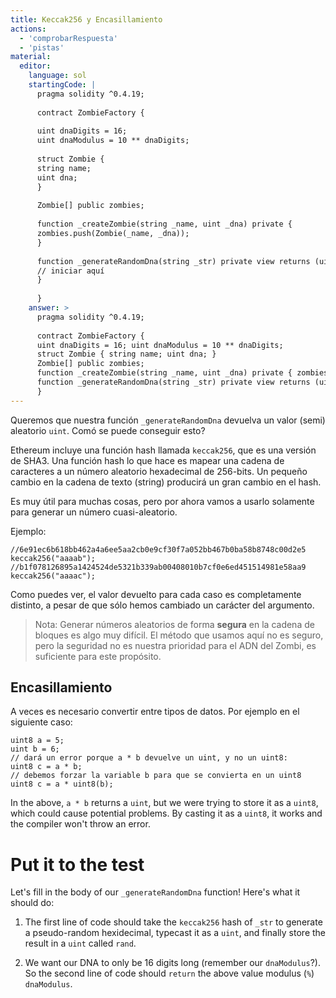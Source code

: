 ```yaml
---
title: Keccak256 y Encasillamiento
actions:
  - 'comprobarRespuesta'
  - 'pistas'
material:
  editor:
    language: sol
    startingCode: |
      pragma solidity ^0.4.19;
      
      contract ZombieFactory {
      
      uint dnaDigits = 16;
      uint dnaModulus = 10 ** dnaDigits;
      
      struct Zombie {
      string name;
      uint dna;
      }
      
      Zombie[] public zombies;
      
      function _createZombie(string _name, uint _dna) private {
      zombies.push(Zombie(_name, _dna));
      }
      
      function _generateRandomDna(string _str) private view returns (uint) {
      // iniciar aquí
      }
      
      }
    answer: >
      pragma solidity ^0.4.19;
      
      contract ZombieFactory {
      uint dnaDigits = 16; uint dnaModulus = 10 ** dnaDigits;
      struct Zombie { string name; uint dna; }
      Zombie[] public zombies;
      function _createZombie(string _name, uint _dna) private { zombies.push(Zombie(_name, _dna)); }
      function _generateRandomDna(string _str) private view returns (uint) { uint rand = uint(keccak256(_str)); return rand % dnaModulus; }
      }
---
```

Queremos que nuestra función `_generateRandomDna` devuelva un valor (semi) aleatorio `uint`. Comó se puede conseguir esto?

Ethereum incluye una función hash llamada `keccak256`, que es una versión de SHA3. Una función hash lo que hace es mapear una cadena de caracteres a un número aleatorio hexadecimal de 256-bits. Un pequeño cambio en la cadena de texto (string) producirá un gran cambio en el hash.

Es muy útil para muchas cosas, pero por ahora vamos a usarlo solamente para generar un número cuasi-aleatorio.

Ejemplo:

    //6e91ec6b618bb462a4a6ee5aa2cb0e9cf30f7a052bb467b0ba58b8748c00d2e5
    keccak256("aaaab");
    //b1f078126895a1424524de5321b339ab00408010b7cf0e6ed451514981e58aa9
    keccak256("aaaac");
    

Como puedes ver, el valor devuelto para cada caso es completamente distinto, a pesar de que sólo hemos cambiado un carácter del argumento.

> Nota: Generar números aleatorios de forma **segura** en la cadena de bloques es algo muy difícil. El método que usamos aquí no es seguro, pero la seguridad no es nuestra prioridad para el ADN del Zombi, es suficiente para este propósito.

## Encasillamiento

A veces es necesario convertir entre tipos de datos. Por ejemplo en el siguiente caso:

    uint8 a = 5;
    uint b = 6;
    // dará un error porque a * b devuelve un uint, y no un uint8:
    uint8 c = a * b; 
    // debemos forzar la variable b para que se convierta en un uint8
    uint8 c = a * uint8(b); 
    

In the above, `a * b` returns a `uint`, but we were trying to store it as a `uint8`, which could cause potential problems. By casting it as a `uint8`, it works and the compiler won't throw an error.

# Put it to the test

Let's fill in the body of our `_generateRandomDna` function! Here's what it should do:

1. The first line of code should take the `keccak256` hash of `_str` to generate a pseudo-random hexidecimal, typecast it as a `uint`, and finally store the result in a `uint` called `rand`.

2. We want our DNA to only be 16 digits long (remember our `dnaModulus`?). So the second line of code should `return` the above value modulus (`%`) `dnaModulus`.